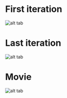 # First iteration

![alt tab](https://user-images.githubusercontent.com/26437161/28066307-bfd6fd44-663c-11e7-8ac1-33f268a007d6.png)

# Last iteration

![alt tab](https://user-images.githubusercontent.com/26437161/28066309-c2235534-663c-11e7-97c0-74be7680e34d.png)

# Movie

![alt tab](https://user-images.githubusercontent.com/26437161/28066313-c579e4e6-663c-11e7-9424-523b927708c8.gif)
